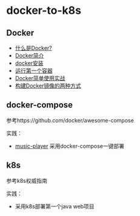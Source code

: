 # docker-to-k8s

## Docker

* [什么是Docker?](docker/docker-conception)
* [Docker简介](docker/docker-introduce)
* [docker安装](docker/docker-install)
* [运行第一个容器](docker/docker-first-container)
* [Docker简单使用实战](docker/docker-practice)
* [构建Docker镜像的两种方式](docker/Dockerfile)

## docker-compose

参考https://github.com/docker/awesome-compose

实践：

* [music-player](https://github.com/jaronnie/music-player) 采用docker-compose一键部署

## k8s

参考k8s权威指南

实践：

* 采用k8s部署第一个java web项目

